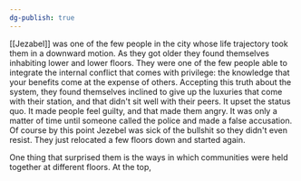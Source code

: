 ```yaml
---
dg-publish: true
---
```

[[Jezabel]] was one of the few people in the city whose life trajectory took
them in a downward motion. As they got older they found themselves
inhabiting lower and lower floors. They were one of the few people able
to integrate the internal conflict that comes with privilege: the
knowledge that your benefits come at the expense of others. Accepting
this truth about the system, they found themselves inclined to give up
the luxuries that come with their station, and that didn\'t sit well
with their peers. It upset the status quo. It made people feel guilty,
and that made them angry. It was only a matter of time until someone
called the police and made a false accusation. Of course by this point
Jezebel was sick of the bullshit so they didn\'t even resist. They just
relocated a few floors down and started again.

One thing that surprised them is the ways in which communities were held
together at different floors. At the top,
